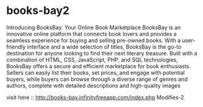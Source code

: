 # books-bay2
Introducing BooksBay: Your Online Book Marketplace
BooksBay is an innovative online platform that connects book lovers and provides a seamless experience for buying and selling pre-owned books. With a user-friendly interface and a wide selection of titles, BooksBay is the go-to destination for anyone looking to find their next literary treasure.
Built with a combination of HTML, CSS, JavaScript, PHP, and SQL technologies, BooksBay offers a secure and efficient marketplace for book enthusiasts. Sellers can easily list their books, set prices, and engage with potential buyers, while buyers can browse through a diverse range of genres and authors, complete with detailed descriptions and high-quality images

visit here :: http://books-bay.infinityfreeapp.com/index.php
Modifies-2
